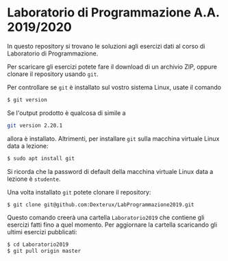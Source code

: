 # Laboratorio di Programmazione A.A. 2019/2020

In questo repository si trovano le soluzioni agli esercizi dati al corso di Laboratorio di Programmazione.

Per scaricare gli esercizi potete fare il download di un archivio ZIP, oppure clonare il repository usando `git`.

Per controllare se `git` è installato sul vostro sistema Linux, usate il comando
```bash
$ git version
```
Se l'output prodotto è qualcosa di simile a 
```bash
git version 2.20.1
```
allora è installato.
Altrimenti, per installare `git` sulla macchina virtuale Linux data a lezione:
```bash
$ sudo apt install git
```
Si ricorda che la password di default della macchina virtuale Linux data a lezione è `studente`.

Una volta installato `git` potete clonare il repository:
```bash
$ git clone git@github.com:Dexterux/LabProgrammazione2019.git
```
Questo comando creerà una cartella `Laboratorio2019` che contiene gli esercizi fatti fino a quel momento.
Per aggiornare la cartella scaricando gli ultimi esercizi pubblicati:
```bash
$ cd Laboratorio2019
$ git pull origin master
```
